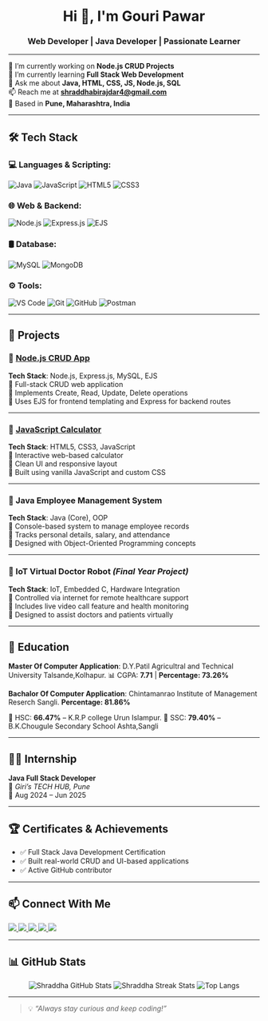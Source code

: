 <h1 align="center">Hi 👋, I'm Gouri Pawar</h1>
<h3 align="center">Web Developer | Java Developer | Passionate Learner</h3>

---

🔭 I’m currently working on **Node.js CRUD Projects**  
🌱 I’m currently learning **Full Stack Web Development**  
💬 Ask me about **Java, HTML, CSS, JS, Node.js, SQL**  
📫 Reach me at **shraddhabirajdar4@gmail.com**  
📍 Based in **Pune, Maharashtra, India**

---

## 🛠️ Tech Stack

### 💻 Languages & Scripting:
![Java](https://img.shields.io/badge/Java-ED8B00?style=for-the-badge&logo=java&logoColor=white)
![JavaScript](https://img.shields.io/badge/JavaScript-F7DF1E?style=for-the-badge&logo=javascript&logoColor=black)
![HTML5](https://img.shields.io/badge/HTML5-E34F26?style=for-the-badge&logo=html5&logoColor=white)
![CSS3](https://img.shields.io/badge/CSS3-1572B6?style=for-the-badge&logo=css3&logoColor=white)

### 🌐 Web & Backend:
![Node.js](https://img.shields.io/badge/Node.js-339933?style=for-the-badge&logo=node-dot-js&logoColor=white)
![Express.js](https://img.shields.io/badge/Express.js-000000?style=for-the-badge&logo=express&logoColor=white)
![EJS](https://img.shields.io/badge/EJS-000000?style=for-the-badge&logo=EJS&logoColor=white)

### 🛢️ Database:
![MySQL](https://img.shields.io/badge/MySQL-00758F?style=for-the-badge&logo=mysql&logoColor=white)
![MongoDB](https://img.shields.io/badge/MongoDB-4EA94B?style=for-the-badge&logo=mongodb&logoColor=white)

### ⚙️ Tools:
![VS Code](https://img.shields.io/badge/VS%20Code-007ACC?style=for-the-badge&logo=visual-studio-code&logoColor=white)
![Git](https://img.shields.io/badge/Git-F05032?style=for-the-badge&logo=git&logoColor=white)
![GitHub](https://img.shields.io/badge/GitHub-181717?style=for-the-badge&logo=github&logoColor=white)
![Postman](https://img.shields.io/badge/Postman-FF6C37?style=for-the-badge&logo=postman&logoColor=white)

---

## 🚀 Projects

### 📌 [Node.js CRUD App](https://github.com/gouripawar09/productCrud)
**Tech Stack**: Node.js, Express.js, MySQL, EJS  
🔹 Full-stack CRUD web application  
🔹 Implements Create, Read, Update, Delete operations  
🔹 Uses EJS for frontend templating and Express for backend routes  

---

### 📌 [JavaScript Calculator]()
**Tech Stack**: HTML5, CSS3, JavaScript  
🔹 Interactive web-based calculator  
🔹 Clean UI and responsive layout  
🔹 Built using vanilla JavaScript and custom CSS  

---

### 📌 Java Employee Management System
**Tech Stack**: Java (Core), OOP  
🔹 Console-based system to manage employee records  
🔹 Tracks personal details, salary, and attendance  
🔹 Designed with Object-Oriented Programming concepts  

---

### 📌 IoT Virtual Doctor Robot *(Final Year Project)*
**Tech Stack**: IoT, Embedded C, Hardware Integration  
🔹 Controlled via internet for remote healthcare support  
🔹 Includes live video call feature and health monitoring  
🔹 Designed to assist doctors and patients virtually  

---

## 📜 Education
**Master Of Computer Application**: D.Y.Patil Agricultral and Technical University Talsande,Kolhapur.
📊 CGPA: **7.71** | **Percentage: 73.26%**

**Bachalor Of Computer Application**: Chintamanrao Institute of Management Reserch Sangli.
**Percentage: 81.86%**

📖 HSC: **66.47%** – K.R.P college Urun Islampur.
📖 SSC: **79.40%** – B.K.Chougule Secondary School Ashta,Sangli

---

## 🧑‍💼 Internship

**Java Full Stack Developer**  
📍 *Giri’s TECH HUB, Pune*  
📅 Aug 2024 – Jun 2025

---

## 🏆 Certificates & Achievements

- ✅ Full Stack Java Development Certification  
- ✅ Built real-world CRUD and UI-based applications  
- ✅ Active GitHub contributor

---

## 📫 Connect With Me

<p align="left">
  <a href="mailto:shraddhabirajdar4@gmail.com">
    <img src="https://img.shields.io/badge/Email-D14836?style=for-the-badge&logo=gmail&logoColor=white"/>
  </a>
  <a href="https://www.linkedin.com/in/shraddha-birajdar-9719a2215">
    <img src="https://img.shields.io/badge/LinkedIn-blue?style=for-the-badge&logo=linkedin&logoColor=white"/>
  </a>
  <a href="https://github.com/Sabirajdar">
    <img src="https://img.shields.io/badge/GitHub-100000?style=for-the-badge&logo=github&logoColor=white"/>
  </a>
  <a href="https://www.hackerrank.com/profile/shraddhaabirajd2">
    <img src="https://img.shields.io/badge/HackerRank-2EC866?style=for-the-badge&logo=HackerRank&logoColor=white"/>
  </a>
  <a href="https://sabirajdar.github.io/Portfolio/">
    <img src="https://img.shields.io/badge/Portfolio-12100E?style=for-the-badge&logo=About.me&logoColor=white"/>
  </a>
</p>

---

## 📊 GitHub Stats

<p align="center">
  <img src="https://github-readme-stats.vercel.app/api?username=Sabirajdar&show_icons=true&theme=radical" alt="Shraddha GitHub Stats" />
  <img src="https://github-readme-streak-stats.herokuapp.com/?user=Sabirajdar&theme=radical" alt="Shraddha Streak Stats" />
  <img src="https://github-readme-stats.vercel.app/api/top-langs/?username=Sabirajdar&layout=compact&theme=radical" alt="Top Langs" />
</p>

---

> 💡 *“Always stay curious and keep coding!”*
